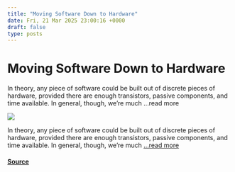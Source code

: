 ```yaml
---
title: "Moving Software Down to Hardware"
date: Fri, 21 Mar 2025 23:00:16 +0000
draft: false
type: posts
---
```

# Moving Software Down to Hardware





In theory, any piece of software could be built out of discrete pieces of hardware, provided there are enough transistors, passive components, and time available. In general, though, we&#8217;re much &#8230;read more

![](https://hackaday.com/wp-content/uploads/2025/03/hardware-programming-main.png?w=800)

In theory, any piece of software could be built out of discrete pieces of hardware, provided there are enough transistors, passive components, and time available. In general, though, we’re much […read more](https://hackaday.com/2025/03/21/moving-software-down-to-hardware/)

#### [Source](https://hackaday.com/2025/03/21/moving-software-down-to-hardware/)

